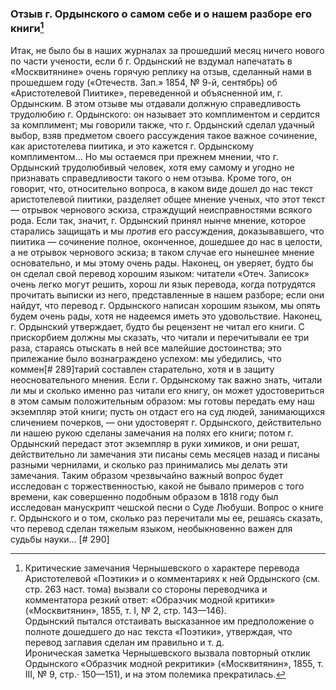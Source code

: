 ### Отзыв г. Ордынского о самом себе и о нашем разборе его книги[^1]

[^1]: Критические замечания Чернышевского о характере перевода Аристотелевой «Поэтики» и о комментариях к ней Ордынского (см. стр. 263 наст. тома) вызвали со стороны переводчика и комментатора резкий ответ: «Образчик модной критики» («Москвитянин», 1855, т. I, № 2, стр. 143—146).\
    Ордынский пытался отстаивать высказанное им предположение о полноте дошедшего до нас текста «Поэтики», утверждая, что перевод заглавия сделан им правильно и т. д.\
    Ироническая заметка Чернышевского вызвала повторный отклик Ордынского «Образчик модной рекритики» («Москвитянин», 1855, т. III, № 9, стр.· 150—151), и на этом полемика прекратилась.

Итак, не было бы в наших журналах за прошедший месяц ничего нового по части учености, если б г. Ордынский не вздумал напечатать в «Москвитянине» очень горячую реплику на отзыв, сделанный нами в прошедшем году («Отечеств. Зап.» 1854, № 9-й, сентябрь) об «Аристотелевой Пиитике», переведенной и объясненной им, г. Ордынским. В этом отзыве мы отдавали должную справедливость трудолюбию г. Ордынского: он называет это комплиментом и сердится за комплимент; мы говорили также, что г. Ордынский сделал удачный выбор, взяв предметом своего рассуждения такое важное сочинение, как аристотелева пиитика, и это кажется г. Ордынскому комплиментом… Но мы остаемся при прежнем мнении, что г. Ордынский трудолюбивый человек, хотя ему самому и угодно не признавать справедливости такого о нем отзыва. Кроме того, он говорит, что, относительно вопроса, в каком виде дошел до нас текст аристотелевой пиитики, разделяет общее мнение ученых, что этот текст — отрывок чернового эскиза, страждущий неисправностями всякого рода. Если так, значит, г. Ордынский принял нынче мнение, которое старались защищать и мы *против* его рассуждения, доказывавшего, что пиитика — сочинение полное, оконченное, дошедшее до нас в целости, а не отрывок чернового эскиза; в таком случае его нынешнее мнение основательно, и мы этому очень рады. Наконец, он уверяет, будто бы он сделал свой перевод хорошим языком: читатели «Отеч. Записок» очень легко могут решить, хорош ли язык перевода, когда потрудятся прочитать выписки из него, представленные в нашем разборе; если они найдут, что перевод г. Ордынского написан хорошим языком, мы опять будем очень рады, хотя не надеемся иметь это удовольствие. Наконец, г. Ордынский утверждает, будто бы рецензент не читал его книги. С прискорбием должны мы сказать, что читали и перечитывали ее три раза, стараясь отыскать в ней все малейшие достоинства; это прилежание было вознаграждено успехом: мы убедились, что коммен[# 289]тарий составлен старательно, хотя и в защиту неосновательного мнения. Если г. Ордынскому так важно знать, читали ли мы и сколько именно раз читали его книгу, он может удостовериться в этом самым положительным образом: мы готовы передать ему наш экземпляр этой книги; пусть он отдаст его на суд людей, занимающихся сличением почерков, — они удостоверят г. Ордынского, действительно ли нашею рукою сделаны замечания на полях его книги; потом г. Ордынский передаст этот экземпляр в руки химиков, и они решат, действительно ли замечания эти писаны семь месяцев назад и писаны разными чернилами, и сколько раз принимались мы делать эти замечания. Таким образом чрезвычайно важный вопрос будет исследован с торжественностью, какой не бывало примеров с того времени, как совершенно подобным образом в 1818 году был исследован манускрипт чешской песни о Суде Любуши. Вопрос о книге г. Ордынского и о том, сколько раз перечитали мы ее, решаясь сказать, что перевод сделан тяжелым языком, необыкновенно важен для судьбы науки… [# 290]

